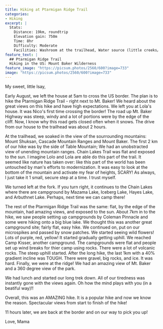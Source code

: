 ```yaml
---
title: Hiking at Ptarmigan Ridge Trail
categories:
- Hiking
excerpt: |
  Stats: 
    Distance: 19km, roundtrip
    Elevation gain: 750m
    Time: 8hr
    Difficulty: Moderate
    Facilities: Washroom at the trailhead, Water source (little creeks/ falls)
feature_text: |
  ## Ptarmigan Ridge Trail
  Hiking in the US: Mount Baker Wilderness
feature_image: "https://picsum.photos/2560/600?image=733"
image: "https://picsum.photos/2560/600?image=733"
---
```


My sweet, little Isay,

Early August, we left the house at 5am to cross the US border. The plan is to hike the Ptarmigan Ridge Trail - right next to Mt. Baker! We heard about the great views on this hike and have high expectations. We left you at Lola's house. It was Nico's first time crossing the border! The road up Mt. Baker Highway was steep, windy and a lot of portions were by the edge of the cliff. Now, I know why this road gets closed often when it snows. The drive from our house to the trailhead was about 2 hours. 

At the trailhead, we soaked in the view of the sourrounding mountains: Mount Shuksan, Cascade Mountain Ranges and Mount Baker. The first 2 km of our hike was by the side of Table Mountain; We had an unobstracted view of unending mountain ranges. Chain Lakes Trail was flat and exposed to the sun. I imagine Lolo and Lola are able do this part of the trail. It seemed like nature has taken over: like this part of the world has been untouched by man's efforts to modernization. It was easy to look at the bottom of the mountain and activate my fear of heights, SCARY! As always, I just take it 1 small, secure step at a time. I trust myself.

We turned left at the fork. If you turn right, it continues to the Chain Lakes where there are campground by Mazama Lake, Iceberg Lake, Hayes Lake, and Arbuthnet Lake. Perhaps, next time we can camp there! 

The rest of the Ptarmigan Ridge Trail was the same: flat, by the edge of the mountain, had amazing views, and exposed to the sun. About 7km in to the hike, we saw people setting up campgrounds by Coleman Pinnacle and some were hiking onto a big blue lake. We thought this was another great campground site; fairly flat, easy hike. We continued on, put on our microspikes and passed by snow patches. We started seeing wild flowers! Lots of purple, red, yellow! It started gradually getting uphill. We reached Camp Kisser, another campground. The campgrounds were flat and people set up wind breaks for thier camp using rocks. There were a lot of volcanic rocks. The steep uphill started. After the long hike, the last 1km with a 40% gradient incline was TOUGH. There were gravel, big rocks, and ice. It was hard. Finally, we were at the ridge! We had an amazing view of Mt. Baker and a 360 degree view of the park.   

We had lunch and started our long trek down. All of our tiredness was instantly gone with the views again. Oh how the mind plays with you (in a beatiful way)!!

Overall, this was an AMAZING hike. It is a popular hike and now we know the reason. Spectacular views from start to finish of the hike!

11 hours later, we are back at the border and on our way to pick you up!


Love, 
Mama